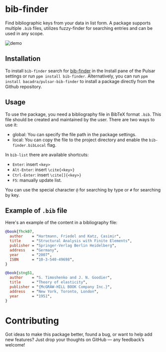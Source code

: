 # bib-finder

Find bibliographic keys from your data in list form. A package supports multiple `.bib` files, utilizes fuzzy-finder for searching entries and can be used in any scope.

![demo](https://github.com/bacadra/bib-finder/blob/master/assets/demo.gif?raw=true)

## Installation

To install `bib-finder` search for [bib-finder](https://web.pulsar-edit.dev/packages/bib-finder) in the Install pane of the Pulsar settings or run `ppm install bib-finder`. Alternatively, you can run `ppm install bacadra/pulsar-bib-finder` to install a package directly from the Github repository.

## Usage

To use the package, you need a bibliography file in BibTeX format `.bib`. This file should be created and maintained by the user. There are two ways to use it:

- global: You can specify the file path in the package settings.
- local: You can copy the file to the project directory and enable the `bib-finder.bibLocal` flag.

In `bib-list` there are available shortcuts:

- `Enter`: insert `<key>`
- `Alt-Enter`: insert `\cite{<key>}`
- `Ctrl-Enter`: insert `\cite[]{<key>}`
- `F5`: manually update list.

You can use the special character `@` for searching by type or `#` for searching by key.

## Example of `.bib` file

Here's an example of the content in a bibliography file:

```bib
@book{fhck07,
  author    = "Hartmann, Friedel and Katz, Casimir",
  title     = "Structural Analysis with Finite Elements",
  publisher = "Springer-Verlag Berlin Heidelberg",
  address   = "Germany",
  year      = "2007",
  ISBN      = "10-3-540-49698",
}

@book{stng51,
  author    = "S. Timoshenko and J. N. Goodier",
  title     = "Theory of elasticity",
  publisher = "{McGRAW-HILL BOOK Company Inc.}",
  address   = "New York, Toronto, London",
  year      = "1951",
}
```

# Contributing

Got ideas to make this package better, found a bug, or want to help add new features? Just drop your thoughts on GitHub — any feedback’s welcome!
